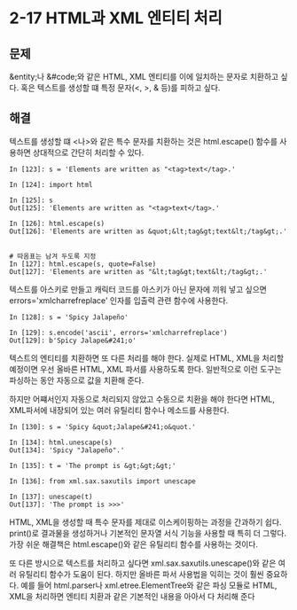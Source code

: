 # 2-17 HTML과 XML 엔티티 처리

## 문제

&entity;나 &#code;와 같은 HTML, XML 엔티티를 이에 일치하는 문자로 치환하고 싶다. 혹은 텍스트를 생성할 떄 특정 문자(<, >, & 등)를 피하고 싶다.

## 해결

텍스트를 생성할 떄 <나>와 같은 특수 문자를 치환하는 것은 html.escape() 함수를 사용하면 상대적으로 간단히 처리할 수 있다.

```
In [123]: s = 'Elements are written as "<tag>text</tag>.'

In [124]: import html

In [125]: s
Out[125]: 'Elements are written as "<tag>text</tag>.'

In [126]: html.escape(s)
Out[126]: 'Elements are written as &quot;&lt;tag&gt;text&lt;/tag&gt;.'


# 따옴표는 남겨 두도록 지정
In [127]: html.escape(s, quote=False)
Out[127]: 'Elements are written as "&lt;tag&gt;text&lt;/tag&gt;.'
```

텍스트를 아스키로 만들고 캐릭터 코드를 아스키가 아닌 문자에 끼워 넣고 싶으면 errors='xmlcharrefreplace' 인자를 입출력 관련 함수에 사용한다.

```
In [128]: s = 'Spicy Jalapeño'

In [129]: s.encode('ascii', errors='xmlcharrefreplace')
Out[129]: b'Spicy Jalape&#241;o'
```

텍스트의 엔티티를 치환하면 또 다른 처리를 해야 한다. 실제로 HTML, XML을 처리할 예정이면 우선 올바른 HTML, XML 파서를 사용하도록 한다. 일반적으로 이런 도구는 파싱하는 동안 자동으로 값을 치환해 준다.

하지만 어쨰서인지 자동으로 처리되지 않았고 수동으로 치환을 해야 한다면 HTML, XML파서에 내장되어 있는 여러 유틸리티 함수나 메소드를 사용한다.

```
In [130]: s = 'Spicy &quot;Jalape&#241;o&quot.'

In [134]: html.unescape(s)
Out[134]: 'Spicy "Jalapeño".'

In [135]: t = 'The prompt is &gt;&gt;&gt;'

In [136]: from xml.sax.saxutils import unescape

In [137]: unescape(t)
Out[137]: 'The prompt is >>>'
```

HTML, XML을 생성할 때 특수 문자를 제대로 이스케이핑하는 과정을 간과하기 쉽다. print()로 결과물을 생성하거나 기본적인 문자열 서식 기능을 사용할 때 특히 더 그렇다. 가장 쉬운 해결책은 html.escape()와 같은 유틸리티 함수를 사용하는 것이다.

또 다른 방시으로 텍스트를 처리하고 싶다면 xml.sax.saxutils.unescape()와 같은 여러 유틸리티 함수가 도움이 된다. 하지만 올바른 파서 사용법을 익히는 것이 훨씬 중요하다. 예를 들어 html.parser나 xml.etree.ElementTree와 같은 파싱 모듈로 HTML, XML을 처리하면 엔티티 치환과 같은 기본적인 내용을 아아서 다 처리해 준다

